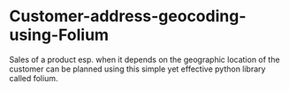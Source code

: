 # Customer-address-geocoding-using-Folium
Sales of a product esp. when it depends on the geographic location of the customer can be planned using this simple yet effective python library called folium. 
